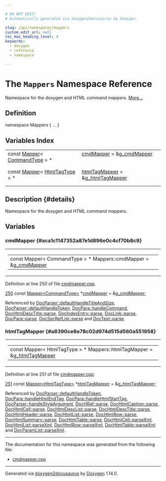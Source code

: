 ```yaml
---

# DO NOT EDIT!
# Automatically generated via doxygen2docusaurus by Doxygen.

slug: /api/namespaces/mappers
custom_edit_url: null
toc_max_heading_level: 4
keywords:
  - doxygen
  - reference
  - namespace

---
```


<div class="doxyPage">

# The `Mappers` Namespace Reference

<p>Namespace for the doxygen and HTML command mappers. <a href="#details">More...</a></p>

## Definition

<div class="doxyDefinition">
namespace Mappers { ... }
</div>

## Variables Index

<table class="doxyMembersIndex">

<tr class="doxyMemberIndexItem">
<td class="doxyMemberIndexItemType" align="left" valign="top">const <a href="/web-doxygen/docs/api/classes/mapper">Mapper</a>&lt; <a href="/web-doxygen/docs/api/files/src/cmdmapper-h/#a21e038f5b8958e203d28bc4f18472352">CommandType</a> &gt; *</td>
<td class="doxyMemberIndexItemName" align="left" valign="top"><a href="#aca1c1147352a87e1d896e0c4cf70b8c9">cmdMapper</a> = &amp;<a href="/web-doxygen/docs/api/files/src/cmdmapper-cpp/#aa088b30c3ac7640e4c8cfb125e4bd6e6">g_cmdMapper</a></td>
</tr>
<tr class="doxyMemberIndexDescription">
<td class="doxyMemberIndexDescriptionLeft"></td>
<td class="doxyMemberIndexDescriptionRight">
</td>
</tr>
<tr class="doxyMemberIndexSeparator">
<td class="doxyMemberIndexSeparator" colspan="2"></td>
</tr>

<tr class="doxyMemberIndexItem">
<td class="doxyMemberIndexItemType" align="left" valign="top">const <a href="/web-doxygen/docs/api/classes/mapper">Mapper</a>&lt; <a href="/web-doxygen/docs/api/files/src/cmdmapper-h/#a91be16b8342aa3130a4374d78cf42273">HtmlTagType</a> &gt; *</td>
<td class="doxyMemberIndexItemName" align="left" valign="top"><a href="#a8390ce8e78c02d974d515d560a551958">htmlTagMapper</a> = &amp;<a href="/web-doxygen/docs/api/files/src/cmdmapper-cpp/#ad0bcba33ac06a2623c8bdaca5b36a7b2">g_htmlTagMapper</a></td>
</tr>
<tr class="doxyMemberIndexDescription">
<td class="doxyMemberIndexDescriptionLeft"></td>
<td class="doxyMemberIndexDescriptionRight">
</td>
</tr>
<tr class="doxyMemberIndexSeparator">
<td class="doxyMemberIndexSeparator" colspan="2"></td>
</tr>

</table>

## Description {#details}

<p>Namespace for the doxygen and HTML command mappers.</p>

<div class="doxySectionDef">

## Variables

### cmdMapper {#aca1c1147352a87e1d896e0c4cf70b8c9}

<div class="doxyMemberItem">
<div class="doxyMemberProto">
<table class="doxyMemberLabels">
<tr class="doxyMemberLabels">
<td class="doxyMemberLabelsLeft">
<table class="doxyMemberName">
<tr>
<td class="doxyMemberName">const Mapper&lt; CommandType &gt; * Mappers::cmdMapper = &amp;<a href="/web-doxygen/docs/api/files/src/cmdmapper-cpp/#aa088b30c3ac7640e4c8cfb125e4bd6e6">g_cmdMapper</a></td>
</tr>
</table>
</td>
</tr>
</table>
</div>
<div class="doxyMemberDoc">



<p>Definition at line 250 of file <a href="/web-doxygen/docs/api/files/src/cmdmapper-cpp">cmdmapper.cpp</a>.</p>


<div class="doxyProgramListing">

<div class="doxyCodeLine"><span class="doxyLineNumber"><a href="#aca1c1147352a87e1d896e0c4cf70b8c9">250</a></span><span class="doxyLineContent"><span class="doxyHighlight">  </span><span class="doxyHighlightKeyword">const</span><span class="doxyHighlight"> <a href="/web-doxygen/docs/api/classes/mapper">Mapper&lt;CommandType&gt;</a> *<a href="#aca1c1147352a87e1d896e0c4cf70b8c9">cmdMapper</a>     = &amp;<a href="/web-doxygen/docs/api/files/src/cmdmapper-cpp/#aa088b30c3ac7640e4c8cfb125e4bd6e6">g_cmdMapper</a>;</span></span></div>

</div>


<p>Referenced by <a href="/web-doxygen/docs/api/classes/docparser/#ae88d59b299df415c0c2028d863288599">DocParser::defaultHandleTitleAndSize</a>, <a href="/web-doxygen/docs/api/classes/docparser/#a105e51dc946d1daa2914afd2bc3e72af">DocParser::defaultHandleToken</a>, <a href="/web-doxygen/docs/api/classes/docpara/#a1e432b15eb1a56ba1c560815a145aea3">DocPara::handleCommand</a>, <a href="/web-doxygen/docs/api/classes/dochtmldesctitle/#a92b042aef732d7da8cc71182810e76c5">DocHtmlDescTitle::parse</a>, <a href="/web-doxygen/docs/api/classes/docindexentry/#a788ff313987522a9be055abe2fdb1592">DocIndexEntry::parse</a>, <a href="/web-doxygen/docs/api/classes/doclink/#aeb676914fb893fa31c99b39c1f7bb6d3">DocLink::parse</a>, <a href="/web-doxygen/docs/api/classes/docpara/#aafc94d2ed7856e4a11e404e2ee05fb40">DocPara::parse</a>, <a href="/web-doxygen/docs/api/classes/docsecreflist/#a9b279250711bb61d12bff4c34e70d2f3">DocSecRefList::parse</a> and <a href="/web-doxygen/docs/api/classes/doctext/#aada5a740aa0832964895e683340b76a5">DocText::parse</a>.</p>

</div>
</div>

### htmlTagMapper {#a8390ce8e78c02d974d515d560a551958}

<div class="doxyMemberItem">
<div class="doxyMemberProto">
<table class="doxyMemberLabels">
<tr class="doxyMemberLabels">
<td class="doxyMemberLabelsLeft">
<table class="doxyMemberName">
<tr>
<td class="doxyMemberName">const Mapper&lt; HtmlTagType &gt; * Mappers::htmlTagMapper = &amp;<a href="/web-doxygen/docs/api/files/src/cmdmapper-cpp/#ad0bcba33ac06a2623c8bdaca5b36a7b2">g_htmlTagMapper</a></td>
</tr>
</table>
</td>
</tr>
</table>
</div>
<div class="doxyMemberDoc">



<p>Definition at line 251 of file <a href="/web-doxygen/docs/api/files/src/cmdmapper-cpp">cmdmapper.cpp</a>.</p>


<div class="doxyProgramListing">

<div class="doxyCodeLine"><span class="doxyLineNumber"><a href="#a8390ce8e78c02d974d515d560a551958">251</a></span><span class="doxyLineContent"><span class="doxyHighlight">  </span><span class="doxyHighlightKeyword">const</span><span class="doxyHighlight"> <a href="/web-doxygen/docs/api/classes/mapper">Mapper&lt;HtmlTagType&gt;</a> *<a href="#a8390ce8e78c02d974d515d560a551958">htmlTagMapper</a> = &amp;<a href="/web-doxygen/docs/api/files/src/cmdmapper-cpp/#ad0bcba33ac06a2623c8bdaca5b36a7b2">g_htmlTagMapper</a>;</span></span></div>

</div>


<p>Referenced by <a href="/web-doxygen/docs/api/classes/docparser/#a105e51dc946d1daa2914afd2bc3e72af">DocParser::defaultHandleToken</a>, <a href="/web-doxygen/docs/api/classes/docpara/#aef70041ddeb0e5767c66089ba24f0afe">DocPara::handleHtmlEndTag</a>, <a href="/web-doxygen/docs/api/classes/docpara/#a6a11ee69fcc75e0c8ce4fddd8cd15d16">DocPara::handleHtmlStartTag</a>, <a href="/web-doxygen/docs/api/classes/docparser/#abf46a000544ae1a4f45df6430cd3e6bf">DocParser::handleStyleArgument</a>, <a href="/web-doxygen/docs/api/classes/dochref/#a2a9332a0da85f6e0596e3d46cea53fe5">DocHRef::parse</a>, <a href="/web-doxygen/docs/api/classes/dochtmlcaption/#a4f952166357e3d6d33312208d4a768f3">DocHtmlCaption::parse</a>, <a href="/web-doxygen/docs/api/classes/dochtmlcell/#af23dec8c6549a7a73bb69037f5324c70">DocHtmlCell::parse</a>, <a href="/web-doxygen/docs/api/classes/dochtmldesclist/#a74ff0b5b4a4173213a643d6897d7f9c2">DocHtmlDescList::parse</a>, <a href="/web-doxygen/docs/api/classes/dochtmldesctitle/#a92b042aef732d7da8cc71182810e76c5">DocHtmlDescTitle::parse</a>, <a href="/web-doxygen/docs/api/classes/dochtmlheader/#a5f57a370972a9ce3f7aa769973c5d2e8">DocHtmlHeader::parse</a>, <a href="/web-doxygen/docs/api/classes/dochtmllist/#ab8fc1655d43a50f996a8878eb66e0dc7">DocHtmlList::parse</a>, <a href="/web-doxygen/docs/api/classes/dochtmlrow/#afbeab8f03e2ef431c05b8d3bcb6291aa">DocHtmlRow::parse</a>, <a href="/web-doxygen/docs/api/classes/dochtmlsummary/#a4768457c4357b86443890d950cb3e740">DocHtmlSummary::parse</a>, <a href="/web-doxygen/docs/api/classes/dochtmltable/#a6f4ae9d09701b93305b6e90260bc5662">DocHtmlTable::parse</a>, <a href="/web-doxygen/docs/api/classes/dochtmlcell/#a48640c52ba4009264ee01b0761663756">DocHtmlCell::parseXml</a>, <a href="/web-doxygen/docs/api/classes/dochtmllist/#a53b4acdb633ea0dea82a74cafd533e31">DocHtmlList::parseXml</a>, <a href="/web-doxygen/docs/api/classes/dochtmlrow/#a10bb2141d4a0d7867a97d829794184e3">DocHtmlRow::parseXml</a>, <a href="/web-doxygen/docs/api/classes/dochtmltable/#a2a913b8204fc7637dea2f3783da7b1a2">DocHtmlTable::parseXml</a> and <a href="/web-doxygen/docs/api/classes/docparamlist/#a79bb36905dd1401288d55e12ee52ce03">DocParamList::parseXml</a>.</p>

</div>
</div>

</div>

<hr/>

The documentation for this namespace was generated from the following file:

<ul>
<li><a href="/web-doxygen/docs/api/files/src/cmdmapper-cpp">cmdmapper.cpp</a></li>
</ul>

<hr/>

<p class="doxyGeneratedBy">Generated via <a href="https://github.com/xpack/doxygen2docusaurus">doxygen2docusaurus</a> by <a href="https://www.doxygen.nl">Doxygen</a> 1.14.0.</p>

</div>
